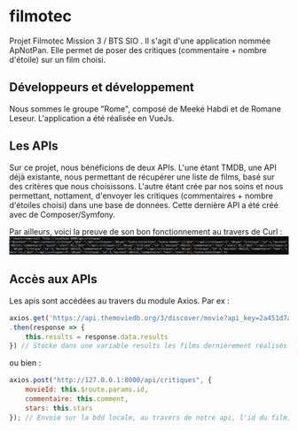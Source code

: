 # filmotec
Projet Filmotec Mission 3 / BTS SIO . Il s'agit d'une application nommée ApNotPan. Elle permet de poser des critiques (commentaire + nombre d'étoile) sur un film choisi.

## Développeurs et développement
Nous sommes le groupe "Rome", composé de Meeké Habdi et de Romane Leseur. L'application a été réalisée en VueJs.

## Les APIs
Sur ce projet, nous bénéficions de deux APIs. L'une étant TMDB, une API déjà existante, nous permettant de récupérer une liste de films, basé sur des critères que nous choisissons. L'autre étant crée par nos soins et nous permettant, nottament, d'envoyer les critiques (commentaires + nombre d'étoiles choisi) dans une base de données. Cette dernière API a été créé avec de Composer/Symfony.

Par ailleurs, voici la preuve de son bon fonctionnement au travers de Curl :
![Curl, affichage de la BDD locale](/src/assets/curlAPICritiques.png)

## Accès aux APIs
Les apis sont accédées au travers du module Axios.
Par ex :
```javascript
axios.get('https://api.themoviedb.org/3/discover/movie?api_key=2a451d7a356fe15263f27b868d8c1014&sort_by=popularity.desc&release_date.gte='+nowDate)
.then(response => {
    this.results = response.data.results
}) // Stocke dans une variable results les films dernièrement réalisés et bénficiant de la plus haute popularité (utilisée sur la page d'accueil)
```
ou bien :
```javascript
axios.post("http://127.0.0.1:8000/api/critiques", {
    movieId: this.$route.params.id,
    commentaire: this.comment,
    stars: this.stars
}); // Envoie sur la bdd locale, au travers de notre api, l'id du film, le commentaire donné ainsi que le nombre d'étoile choisi (utilisé dans le composant Comments.vue)
```